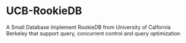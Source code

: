 # UCB-RookieDB
A Small Database Implement RookieDB from University of Calfornia Berkeley that support query, concurrent control and query optimization
